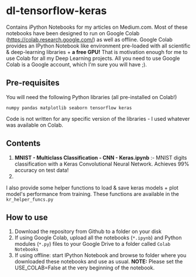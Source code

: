 # dl-tensorflow-keras
Contains iPython Notebooks for my articles on Medium.com. Most of these notebooks have been designed to run on Google Colab (https://colab.research.google.com/) as well as offline. Google Colab provides an IPython Notebook like environment pre-loaded with all scientific & deep-learning libraries + __a free GPU!__ That is motivation enough for me to use Colab for all my Deep Learning projects. All you need to use Google Colab is a Google account, which I'm sure you will have ;).

## Pre-requisites
You will need the following Python libraries (all pre-installed on Colab!)
```
numpy pandas matplotlib seaborn tensorflow keras 
```
Code is not written for any specific version of the libraries - I used whatever was available on Colab.

## Contents
1. **MNIST - Multiclass Classification - CNN - Keras.ipynb** :- MNIST digits classification with a Keras Convolutional Neural Network. Achieves 99% accuracy on test data!
2. 
I also provide some helper functions to load & save keras models + plot model's performance from training. These functions are available in the `kr_helper_funcs.py` 

## How to use
1. Download the repository from Github to a folder on your disk
2. If using Google Colab, upload all the notebooks (`*.ipynb`) and Python modules (`*.py`) files to your Google Drive  to a folder called `Colab Notebooks`
3. If using offline: start IPython Notebook and browse to folder where you downloaded these notebooks and use as usual. **NOTE:** Please set the USE_COLAB=False at the very beginning of the notebook.
